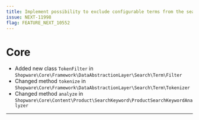 ```yaml
---
title: Implement possibility to exclude configurable terms from the search
issue: NEXT-11998
flag: FEATURE_NEXT_10552
---
```

# Core
* Added new class `TokenFilter` in `Shopware\Core\Framework\DataAbstractionLayer\Search\Term\Filter`
* Changed method `tokenize` in `Shopware\Core\Framework\DataAbstractionLayer\Search\Term\Tokenizer`
* Changed method `analyze` in `Shopware\Core\Content\Product\SearchKeyword\ProductSearchKeywordAnalyzer`
___
